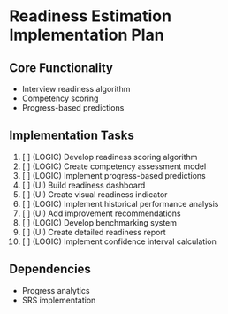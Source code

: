 # Readiness Estimation Implementation Plan

## Core Functionality
- Interview readiness algorithm
- Competency scoring
- Progress-based predictions

## Implementation Tasks
1. [ ] (LOGIC) Develop readiness scoring algorithm
2. [ ] (LOGIC) Create competency assessment model
3. [ ] (LOGIC) Implement progress-based predictions
4. [ ] (UI) Build readiness dashboard
5. [ ] (UI) Create visual readiness indicator
6. [ ] (LOGIC) Implement historical performance analysis
7. [ ] (UI) Add improvement recommendations
8. [ ] (LOGIC) Develop benchmarking system
9. [ ] (UI) Create detailed readiness report
10. [ ] (LOGIC) Implement confidence interval calculation

## Dependencies
- Progress analytics
- SRS implementation